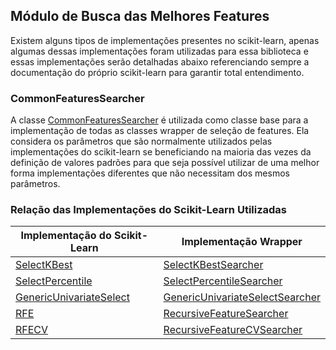 ## Módulo de Busca das Melhores Features

Existem alguns tipos de implementações presentes no scikit-learn, apenas algumas dessas implementações
foram utilizadas para essa biblioteca e essas implementações serão detalhadas abaixo referenciando
sempre a documentação do próprio scikit-learn para garantir total entendimento.

### CommonFeaturesSearcher

A classe [CommonFeaturesSearcher]()
é utilizada como classe base para a implementação de todas as classes wrapper de seleção de features.
Ela considera os parâmetros que são normalmente utilizados pelas implementações do scikit-learn se beneficiando
na maioria das vezes da definição de valores padrões para que seja possível utilizar de uma melhor forma
implementações diferentes que não necessitam dos mesmos parâmetros.

### Relação das Implementações do Scikit-Learn Utilizadas

| Implementação do Scikit-Learn                                                                                                       | Implementação Wrapper               | 
|-------------------------------------------------------------------------------------------------------------------------------------|-------------------------------------|
| [SelectKBest](https://scikit-learn.org/stable/modules/generated/sklearn.feature_selection.SelectKBest.html)                         | [SelectKBestSearcher]()             | 
| [SelectPercentile](https://scikit-learn.org/stable/modules/generated/sklearn.feature_selection.SelectPercentile.html)               | [SelectPercentileSearcher]()        |
| [GenericUnivariateSelect](https://scikit-learn.org/stable/modules/generated/sklearn.feature_selection.GenericUnivariateSelect.html) | [GenericUnivariateSelectSearcher]() | 
| [RFE](https://scikit-learn.org/stable/modules/generated/sklearn.feature_selection.RFE.html)                                         | [RecursiveFeatureSearcher]()        |
| [RFECV](https://scikit-learn.org/stable/modules/generated/sklearn.feature_selection.RFECV.html)                                     | [RecursiveFeatureCVSearcher]()      |